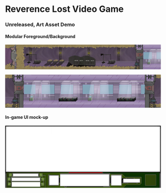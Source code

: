 # Reverence Lost Video Game

### Unreleased, Art Asset Demo

#### Modular Foreground/Background

![revlostcave](https://raw.githubusercontent.com/kevinhuynh26/portfolio/master/ReverenceLost/RevLostCave.jpg)

![revlostfactory](https://raw.githubusercontent.com/kevinhuynh26/portfolio/master/ReverenceLost/RevLostFactory.jpg)

#### In-game UI mock-up

![revlostUI](https://raw.githubusercontent.com/kevinhuynh26/portfolio/master/ReverenceLost/UI75.png)
